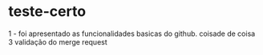 # teste-certo

1 - foi apresentado as funcionalidades basicas do github.
coisade de coisa
3 validação do merge request
